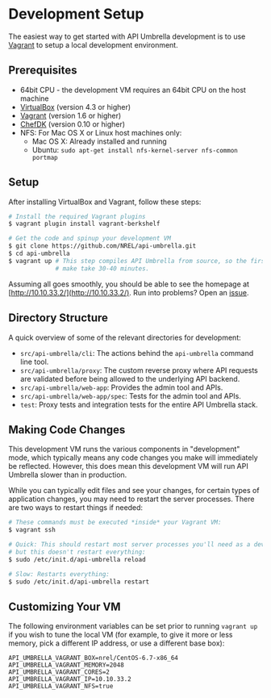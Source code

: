 # Development Setup

The easiest way to get started with API Umbrella development is to use [Vagrant](http://www.vagrantup.com/) to setup a local development environment.

## Prerequisites

- 64bit CPU - the development VM requires an 64bit CPU on the host machine
- [VirtualBox](https://www.virtualbox.org/wiki/Downloads) (version 4.3 or higher)
- [Vagrant](https://www.vagrantup.com/downloads.html) (version 1.6 or higher)
- [ChefDK](https://downloads.chef.io/chef-dk/) (version 0.10 or higher)
- NFS: For Mac OS X or Linux host machines only:
  - Mac OS X: Already installed and running
  - Ubuntu: `sudo apt-get install nfs-kernel-server nfs-common portmap`

## Setup

After installing VirtualBox and Vagrant, follow these steps:

```sh
# Install the required Vagrant plugins
$ vagrant plugin install vagrant-berkshelf

# Get the code and spinup your development VM
$ git clone https://github.com/NREL/api-umbrella.git
$ cd api-umbrella
$ vagrant up # This step compiles API Umbrella from source, so the first time
             # make take 30-40 minutes.
```

Assuming all goes smoothly, you should be able to see the homepage at [http://10.10.33.2/](http://10.10.33.2/). Run into problems? Open an [issue](https://github.com/NREL/api-umbrella/issues).

## Directory Structure

A quick overview of some of the relevant directories for development:

- `src/api-umbrella/cli`: The actions behind the `api-umbrella` command line tool.
- `src/api-umbrella/proxy`: The custom reverse proxy where API requests are validated before being allowed to the underlying API backend.
- `src/api-umbrella/web-app`: Provides the admin tool and APIs.
- `src/api-umbrella/web-app/spec`: Tests for the admin tool and APIs.
- `test`: Proxy tests and integration tests for the entire API Umbrella stack.

## Making Code Changes

This development VM runs the various components in "development" mode, which typically means any code changes you make will immediately be reflected. However, this does mean this development VM will run API Umbrella slower than in production.

While you can typically edit files and see your changes, for certain types of application changes, you may need to restart the server processes. There are two ways to restart things if needed:

```sh
# These commands must be executed *inside* your Vagrant VM:
$ vagrant ssh

# Quick: This should restart most server processes you'll need as a developer,
# but this doesn't restart everything:
$ sudo /etc/init.d/api-umbrella reload

# Slow: Restarts everything:
$ sudo /etc/init.d/api-umbrella restart
```

## Customizing Your VM

The following environment variables can be set prior to running `vagrant up` if you wish to tune the local VM (for example, to give it more or less memory, pick a different IP address, or use a different base box):

```
API_UMBRELLA_VAGRANT_BOX=nrel/CentOS-6.7-x86_64
API_UMBRELLA_VAGRANT_MEMORY=2048
API_UMBRELLA_VAGRANT_CORES=2
API_UMBRELLA_VAGRANT_IP=10.10.33.2
API_UMBRELLA_VAGRANT_NFS=true
```
